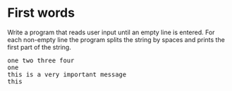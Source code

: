 # First words
Write a program that reads user input until an empty line is entered. For each non-empty line the program splits the string by spaces  and prints the first part of the string.

<pre>
one two three four
one
this is a very important message
this
</pre>